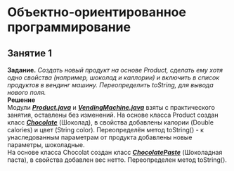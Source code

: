 # Объектно-ориентированное программирование

## Занятие 1
**Задание.**
*Создать новый продукт на основе Product, сделать ему хотя одно свойства (например, шоколад и каллории) и включить в список продуктов в вендинг машину. Переопределить toString, для вывода нового поля.*  
**Решение**  
Модули [***Product.java***](https://github.com/dtnfktu/OOP/blob/main/lesson01/Product.java) и [***VendingMachine.java***](https://github.com/dtnfktu/OOP/blob/main/lesson01/VendingMachine.java) взяты с практического занятия, оставлены без изменений. На основе класса Product создан класс [***Chocolate***](https://github.com/dtnfktu/OOP/blob/main/lesson01/Chocolate.java) (Шоколад), в свойства добавлены калории (Double calories) и цвет (String color). Переопределён метод toString() - к унаследованным параметрам от продукта добавлены новые параметры, шоколадные.  
На основе класса Chocolat создан класс [***ChocolatePaste***](https://github.com/dtnfktu/OOP/blob/main/lesson01/ChocolatePaste.java) (Шоколадная паста), в свойства добавлен вес нетто. Переопределен метод toString().